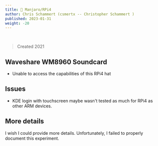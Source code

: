 ```yaml
---
title: 🥧 Manjaro/RPi4
author: Chris Schammert (csmertx -- Christopher Schammert )
published: 2023-01-31
weight: -20
---
```


<br />

> Created 2021

## Waveshare WM8960 Soundcard

- Unable to access the capabilities of this RPi4 hat

## Issues

- KDE login with touchscreen maybe wasn't tested as much for RPi4 as other ARM devices.

## More details

I wish I could provide more details. Unfortunately, I failed to properly document this experiment.